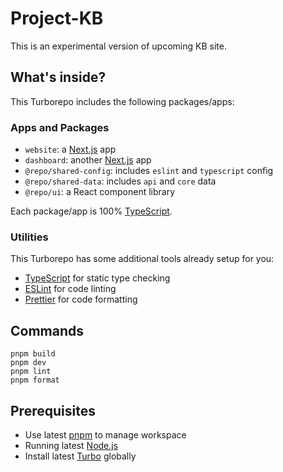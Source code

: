 # Project-KB

This is an experimental version of upcoming KB site.

## What's inside?

This Turborepo includes the following packages/apps:

### Apps and Packages

- `website`: a [Next.js](https://nextjs.org/) app
- `dashboard`: another [Next.js](https://nextjs.org/) app
- `@repo/shared-config`: includes `eslint` and `typescript` config
- `@repo/shared-data`: includes `api` and `core` data
- `@repo/ui`: a React component library

Each package/app is 100% [TypeScript](https://www.typescriptlang.org/).

### Utilities

This Turborepo has some additional tools already setup for you:

- [TypeScript](https://www.typescriptlang.org/) for static type checking
- [ESLint](https://eslint.org/) for code linting
- [Prettier](https://prettier.io) for code formatting

## Commands

```
pnpm build
pnpm dev
pnpm lint
pnpm format
```

## Prerequisites

- Use latest [pnpm](https://pnpm.io/installation) to manage workspace
- Running latest [Node.js](https://nodejs.org/en)
- Install latest [Turbo](https://turbo.build/repo/docs/getting-started/installation) globally
